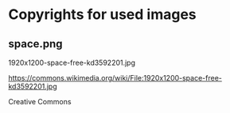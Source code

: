 # Copyrights for used images

## space.png

1920x1200-space-free-kd3592201.jpg

https://commons.wikimedia.org/wiki/File:1920x1200-space-free-kd3592201.jpg

Creative Commons